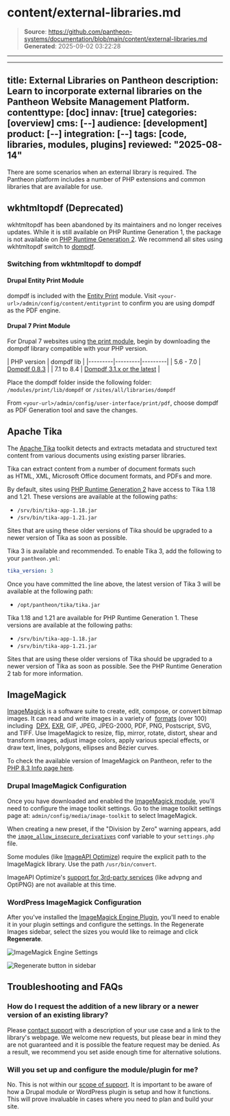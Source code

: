 # content/external-libraries.md

> **Source**: https://github.com/pantheon-systems/documentation/blob/main/content/external-libraries.md
> **Generated**: 2025-09-02 03:22:28

---

---
title: External Libraries on Pantheon
description: Learn to incorporate external libraries on the Pantheon Website Management Platform.
contenttype: [doc]
innav: [true]
categories: [overview]
cms: [--]
audience: [development]
product: [--]
integration: [--]
tags: [code, libraries, modules, plugins]
reviewed: "2025-08-14"
---

There are some scenarios when an external library is required. The Pantheon platform includes a number of PHP extensions and common libraries that are available for use.

## wkhtmltopdf (Deprecated)

wkhtmltopdf has been abandoned by its maintainers and no longer receives updates. While it is still available on PHP Runtime Generation 1, the package is not available on [PHP Runtime Generation 2](/php-runtime-generation-2). We recommend all sites using wkhtmltopdf switch to [dompdf](https://github.com/dompdf/dompdf).

### Switching from wkhtmltopdf to dompdf

#### Drupal Entity Print Module

dompdf is included with the [Entity Print](https://www.drupal.org/project/entity_print) module. Visit `<your-url>/admin/config/content/entityprint` to confirm you are using dompdf as the PDF engine.

#### Drupal 7 Print Module

For Drupal 7 websites using <a href="https://www.drupal.org/project/print">the print module</a>, begin by downloading the dompdf library compatible with your PHP version.

| PHP version | dompdf lib |
|---------|---------|---------|
| 5.6 - 7.0 | [Dompdf 0.8.3](https://github.com/dompdf/dompdf/releases/tag/v0.8.3) | 
| 7.1 to 8.4 | [Dompdf 3.1.x or the latest](https://github.com/dompdf/dompdf/releases) |

Place the dompdf folder inside the following folder:
`/modules/print/lib/dompdf` or `/sites/all/libraries/dompdf`

From `<your-url>/admin/config/user-interface/print/pdf`, choose dompdf as PDF Generation tool and save the changes.


## Apache Tika

The [Apache Tika](https://tika.apache.org/) toolkit detects and extracts metadata and structured text content from various documents using existing parser libraries.

Tika can extract content from a number of document formats such as HTML, XML, Microsoft Office document formats, and PDFs and more.

<TabList>

<Tab title="PHP Runtime Generation 2" id="tab-1-anchor" active={true}>

By default, sites using [PHP Runtime Generation 2](/php-runtime-generation-2) have access to Tika 1.18 and 1.21. These versions are available at the following paths:

- `/srv/bin/tika-app-1.18.jar`
- `/srv/bin/tika-app-1.21.jar`

Sites that are using these older versions of Tika should be upgraded to a newer version of Tika as soon as possible.

Tika 3 is available and recommended. To enable Tika 3, add the following to your `pantheon.yml`:

```yaml:title=pantheon.yml
tika_version: 3
```

Once you have committed the line above, the latest version of Tika 3 will be available at the following path:

- `/opt/pantheon/tika/tika.jar`

</Tab>
<Tab title="PHP Runtime Generation 1" id="tab-2-id">

Tika 1.18 and 1.21 are available for PHP Runtime Generation 1. These versions are available at the following paths:

- `/srv/bin/tika-app-1.18.jar`
- `/srv/bin/tika-app-1.21.jar`

Sites that are using these older versions of Tika should be upgraded to a newer version of Tika as soon as possible. See the PHP Runtime Generation 2 tab for more information.


</Tab>
</TabList>

## ImageMagick

[ImageMagick](https://www.imagemagick.org/script/index.php) is a software suite to create, edit, compose, or convert bitmap images. It can read and write images in a variety of  [formats](https://www.imagemagick.org/script/formats.php) (over 100) including  [DPX](https://www.imagemagick.org/script/motion-picture.php), [EXR](https://www.imagemagick.org/script/high-dynamic-range.php), GIF, JPEG, JPEG-2000, PDF, PNG, Postscript, SVG, and TIFF. Use ImageMagick to resize, flip, mirror, rotate, distort, shear and transform images, adjust image colors, apply various special effects, or draw text, lines, polygons, ellipses and Bézier curves.

To check the available version of ImageMagick on Pantheon, refer to the [PHP 8.3 Info page here](https://v83-php-info.pantheonsite.io/#module_imagick).

### Drupal ImageMagick Configuration

Once you have downloaded and enabled the [ImageMagick module](https://www.drupal.org/project/imagemagick), you'll need to configure the image toolkit settings. Go to the image toolkit settings page at: `admin/config/media/image-toolkit` to select ImageMagick.

When creating a new preset, if the "Division by Zero" warning appears, add the [`image_allow_insecure_derivatives`](https://www.drupal.org/project/image_allow_insecure_derivatives) conf variable to your `settings.php` file.

Some modules (like [ImageAPI Optimize](https://www.drupal.org/project/imageapi_optimize)) require the explicit path to the ImageMagick library. Use the path `/usr/bin/convert`.

ImageAPI Optimize's [support for 3rd-party services](https://www.drupal.org/node/773342) (like advpng and OptiPNG) are not available at this time.

### WordPress ImageMagick Configuration

After you've installed the [ImageMagick Engine Plugin](https://wordpress.org/plugins/imagemagick-engine/#installation), you'll need to enable it in your plugin settings and configure the settings. In the Regenerate Images sidebar, select the sizes you would like to reimage and click **Regenerate**.

![ImageMagick Engine Settings](../images/imagemagick-engine-settings.png)

![Regenerate button in sidebar](../images/imagemagick-regenerate-sidebar.png)


## Troubleshooting and FAQs

### How do I request the addition of a new library or a newer version of an existing library?

Please [contact support](/guides/support/contact-support/) with a description of your use case and a link to the library's webpage. We welcome new requests, but please bear in mind they are not guaranteed and it is possible the feature request may be denied. As a result, we recommend you set aside enough time for alternative solutions.

### Will you set up and configure the module/plugin for me?

No. This is not within our [scope of support](/guides/support). It is important to be aware of how a Drupal module or WordPress plugin is setup and how it functions. This will prove invaluable in cases where you need to plan and build your site.
